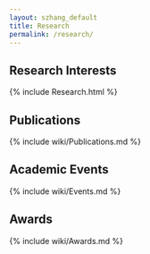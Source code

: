 ```yaml
---
layout: szhang_default 
title: Research
permalink: /research/
---
```


## Research Interests

{% include Research.html %}

## Publications

{% include wiki/Publications.md %}

## Academic Events

{% include wiki/Events.md %}

## Awards

{% include wiki/Awards.md %}
